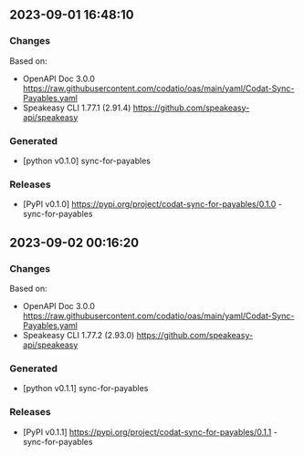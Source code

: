 

## 2023-09-01 16:48:10
### Changes
Based on:
- OpenAPI Doc 3.0.0 https://raw.githubusercontent.com/codatio/oas/main/yaml/Codat-Sync-Payables.yaml
- Speakeasy CLI 1.77.1 (2.91.4) https://github.com/speakeasy-api/speakeasy
### Generated
- [python v0.1.0] sync-for-payables
### Releases
- [PyPI v0.1.0] https://pypi.org/project/codat-sync-for-payables/0.1.0 - sync-for-payables

## 2023-09-02 00:16:20
### Changes
Based on:
- OpenAPI Doc 3.0.0 https://raw.githubusercontent.com/codatio/oas/main/yaml/Codat-Sync-Payables.yaml
- Speakeasy CLI 1.77.2 (2.93.0) https://github.com/speakeasy-api/speakeasy
### Generated
- [python v0.1.1] sync-for-payables
### Releases
- [PyPI v0.1.1] https://pypi.org/project/codat-sync-for-payables/0.1.1 - sync-for-payables
